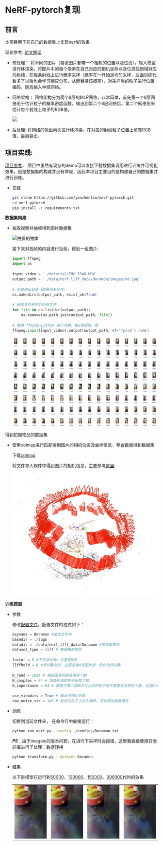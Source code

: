 # NeRF-pytorch复现

## 前言
本项目用于在自己的数据集上复现nerf的效果

理论参考:
[论文解读](https://www.bilibili.com/video/BV1CC411V7oq/?spm_id_from=333.337.search-card.all.click&vd_source=0fbfb8d661ad4bc042e989ccabc1f48e)

- 前处理：
将不同的图片（每张图片都带一个相机的位置以及位资），输入模型进行体渲染，将图片中的每个像素在自己对应的相机坐标以及位资找到相对应的射线，在每条射线上进行概率采样（概率在一开始是均匀采样，后面训练代数多了以后也会学习相应分布，从而替换该概率），对采样后的粒子进行位置编码，随后输入神经网络。

- 网络架构：
网络架构分为两个8层的MLP网络，非常简单，首先第一个8层网络用于估计粒子的概率密度函数，输出到第二个8层网络后，第二个网络用来估计每个射线上粒子的RGB值。

  <img src='imgs/pipeline.jpg'/>

- 后处理:
将网络的输出再次进行体渲染，在对应的射线粒子位置上填充RGB值，最后输出。


## 项目实践:
[项目参考](https://github.com/yenchenlin/nerf-pytorch)，
项目中虽然有现存的demo可以直接下载数据集调用进行训练并可视化效果，但是数据集的构建并没有体现，因此本项目主要目的是构建自己的数据集并进行训练。

* 安装

  ```sh
  git clone https://github.com/yenchenlin/nerf-pytorch.git
  cd nerf-pytorch
  pip install -r requirements.txt
  ```
**数据集构建**
- 拍取视频并抽帧得到图片数据集
  
  ![拍摄的物体](./material/IMG_5346.gif)

  接下来对视频的内容进行抽帧，得到一组图片:
  ```python
  import ffmpeg
  import os

  input_video = './material/IMG_5346.MOV'
  output_path = './data/nerf_llff_data/Doramon/images/%d.jpg'

  # 创建输出目录（如果尚未存在）
  os.makedirs(output_path, exist_ok=True)

  # 删除文件夹中的所有文件
  for file in os.listdir(output_path):
      os.remove(os.path.join(output_path, file))

  # 使用 ffmpeg-python 进行转换，每2帧提取一帧
  ffmpeg.input(input_video).output(output_path, vf='fps=2').run()
  ```
  <img src='./material/image.png'/>
得到拍摄物品的数据集

- 使用colmap进行匹配得到图片的相机位资及坐标信息，整合数据得到数据集
  
  下载[colmap](https://demuc.de/colmap/#download)

  将文件导入软件中得到图片的相机信息，主要参考[这里](https://zhuanlan.zhihu.com/p/576416530):
  
  <img src='./material/camera.PNG'/>
  
**训练模型**

- 参数
  
  修改[配置文件](./configs/Doramon.txt)，配置文件的格式如下：
  ```python
  expname = Doramon #输出文件夹
  basedir = ./logs 
  datadir = ./data/nerf_llff_data/Doramon #数据集来源
  dataset_type = llff # 数据集的类型

  factor = 8 #下采样比例，这里是8倍
  llffhold = 8 #测试集划分，这里是每8张图片找一张作为测试集

  N_rand = 1024 # 每张图片的射线采样个数
  N_samples = 64 # 每条射线的粒子采样个数
  N_importance = 64 # 模型中第二层MLP对之前的粒子再次重要性采样的个数，这里64=64表示全用

  use_viewdirs = True # 输出可视化结果
  raw_noise_std = 1e0 # 射线的粒子上加入噪声，可以增加起鲁棒性
  ```
  
- 训练
  
  切换到当前文件夹，
  在命令行中直接运行：

  ```sh
  python run_nerf.py --config ./configs/Doramon.txt
  ```
  
  ***PS***：由于imageio的版本问题，在进行下采样时会报错，这里我直接使用其他的库进行了处理：[数据转换](./transform.py)
  ```sh
  python transform.py --dataset Doramon
  ```
- 结果
  
  以下是模型在运行到[50000](./material/Doramon_50000.gif)、[100000](./material/Doramon_100000.gif)、[150000](./material/Doramon_150000.gif)、[200000](./material/Doramon_200000.gif)代时的效果

  <table>
    <tr>
      <td><img src="./material/Doramon_50000.gif" alt="Image 1" width="150" /></td>
      <td><img src="./material/Doramon_100000.gif" alt="Image 2" width="150" /></td>
      <td><img src="./material/Doramon_150000.gif" alt="Image 3" width="150" /></td>
      <td><img src="./material/Doramon_200000.gif" alt="Image 3" width="150" /></td>
    </tr>
  </table>
